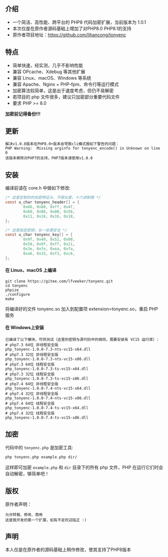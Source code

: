 ## 介绍

- 一个简洁、高性能、跨平台的 PHP8 代码加密扩展，当前版本为 1.0.1
- 本次仅是在原作者源码基础上增加了对PHP8.0 PHP8.1的支持
- 原作者项目地址：https://github.com/lihancong/tonyenc


## 特点

- 简单快速，经实测，几乎不影响性能
- 兼容 OPcache、Xdebug 等其他扩展
- 兼容 Linux、macOS、Windows 等系统
- 兼容 Apache、Nginx + PHP-fpm、命令行等运行模式
- 加密算法较简单，这是出于速度考虑，但仍不易解密
- 若项目的 php 文件很多，建议只加密部分重要代码文件
- 要求 PHP >= 8.0

**加密前记得备份!!!**

## 更新
```
解决v1.0.0版本在PHP8.0+版本会导致cli模式报如下警告的问题：
PHP Warning:  Missing arginfo for tonyenc_encode() in Unknown on line 0
该版本移除对PHP7的支持，PHP7版本请使用v1.0.0
```

## 安装

编译前请在 core.h 中做如下修改:
```c
/* 这里定制你的加密特征头，不限长度，十六进制哦 */
const u_char tonyenc_header[] = {
        0x66, 0x88, 0xff, 0x4f,
        0x68, 0x86, 0x00, 0x56,
        0x11, 0x16, 0x16, 0x18,
};

/* 这里指定密钥，长一些更安全 */
const u_char tonyenc_key[] = {
        0x9f, 0x49, 0x52, 0x00,
        0x58, 0x9f, 0xff, 0x21,
        0x3e, 0xfe, 0xea, 0xfa,
        0xa6, 0x33, 0xf3, 0xc6,
};
```

#### 在 Linux、macOS 上编译
```
git clone https://gitee.com/lfveeker/tonyenc.git
cd tonyenc
phpize
./configure
make
```
将编译好的文件 tonyenc.so 加入到配置项 extension=tonyenc.so，重启 PHP 服务
#### 在 Windows上安装
```
已编译了以下模块，可供测试（这里的密钥与源代码中的相同，需要安装有 VC15 运行库）:
# php7.3 64位 非线程安全版
php_tonyenc-1.0.0-7.3-nts-vc15-x64.dll
# php7.3 32位 非线程安全版
php_tonyenc-1.0.0-7.3-nts-vc15-x86.dll
# php7.3 64位 线程安全版
php_tonyenc-1.0.0-7.3-ts-vc15-x64.dll
# php7.3 32位 线程安全版
php_tonyenc-1.0.0-7.3-ts-vc15-x86.dll
# php7.4 64位 非线程安全版
php_tonyenc-1.0.0-7.4-nts-vc15-x64.dll
# php7.4 32位 非线程安全版
php_tonyenc-1.0.0-7.4-nts-vc15-x86.dll
# php7.4 64位 线程安全版
php_tonyenc-1.0.0-7.4-ts-vc15-x64.dll
# php7.4 32位 线程安全版
php_tonyenc-1.0.0-7.4-ts-vc15-x86.dll
```

## 加密

代码中的 `tonyenc.php` 是加密工具:
```bash
php tonyenc.php example.php dir/
```
这样即可加密 `example.php` 和 `dir` 目录下的所有 php 文件，PHP 在运行它们时会自动解密，够简单吧！

## 版权
原作者声明：
```
允许转载、修改、商用
这是我开发的第一个扩展，如有不足欢迎指正 :)
```
## 声明
本人仅是在原作者的源码基础上稍作修改，使其支持了PHP8版本

